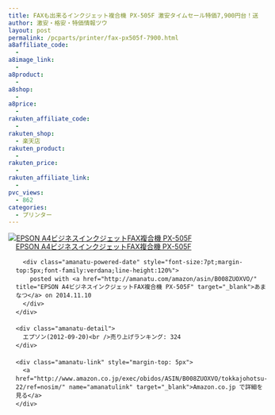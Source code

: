 ```yaml
---
title: FAXも出来るインクジェット複合機 PX-505F 激安タイムセール特価7,900円台！送料無料！
author: 激安・格安・特価情報ツウ
layout: post
permalink: /pcparts/printer/fax-px505f-7900.html
a8affiliate_code:
  - 
a8image_link:
  - 
a8product:
  - 
a8shop:
  - 
a8price:
  - 
rakuten_affiliate_code:
  - 
rakuten_shop:
  - 楽天店
rakuten_product:
  - 
rakuten_price:
  - 
rakuten_affiliate_link:
  - 
pvc_views:
  - 862
categories:
  - プリンター
---
```

<div class="amanatu-box" style="margin-bottom:0px;">
  <div class="amanatu-image" style="float:left;">
    <a href="http://www.amazon.co.jp/exec/obidos/ASIN/B008ZUOXVO/tokkajohotsu-22/ref=nosim/" name="amanatulink" target="_blank"><img src="http://i0.wp.com/ecx.images-amazon.com/images/I/411YS6M6WxL._SL160_.jpg?w=546" alt="EPSON A4ビジネスインクジェットFAX複合機 PX-505F" style="border: none;" data-recalc-dims="1" /></a>
  </div>
  
  <div class="amanatu-info" style="float:left;margin-left:15px;line-height:120%">
    <div class="amanatu-name" style="margin-bottom:10px;line-height:120%">
      <a href="http://www.amazon.co.jp/exec/obidos/ASIN/B008ZUOXVO/tokkajohotsu-22/ref=nosim/" name="amanatulink" target="_blank">EPSON A4ビジネスインクジェットFAX複合機 PX-505F</a> 
      
      <div class="amanatu-powered-date" style="font-size:7pt;margin-top:5px;font-family:verdana;line-height:120%">
        posted with <a href="http://amanatu.com/amazon/asin/B008ZUOXVO/" title="EPSON A4ビジネスインクジェットFAX複合機 PX-505F" target="_blank">あまなつ</a> on 2014.11.10
      </div>
    </div>
    
    <div class="amanatu-detail">
      エプソン(2012-09-20)<br />売り上げランキング: 324
    </div>
    
    <div class="amanatu-link" style="margin-top: 5px">
      <a href="http://www.amazon.co.jp/exec/obidos/ASIN/B008ZUOXVO/tokkajohotsu-22/ref=nosim/" name="amanatulink" target="_blank">Amazon.co.jp で詳細を見る</a>
    </div>
  </div>
  
  <div class="amanatu-footer" style="clear: left">
  </div>
</div>